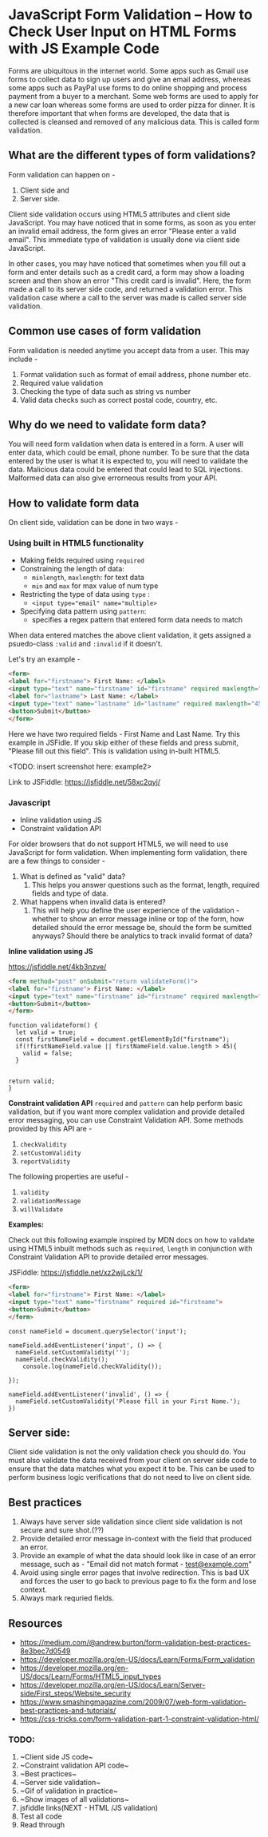 # JavaScript Form Validation – How to Check User Input on HTML Forms with JS Example Code

Forms are ubiquitous in the internet world. Some apps such as Gmail use forms to collect data to sign up users and give an email address, whereas some apps such as PayPal use forms to do online shopping and process payment from a buyer to a merchant. Some web forms are used to apply for a new car loan whereas some forms are used to order pizza for dinner. It is therefore important that when forms are developed, the data that is collected is cleansed and removed of any malicious data. This is called form validation.

## What are the different types of form validations?
Form validation can happen on - 
1. Client side and 
2. Server side. 


Client side validation occurs using HTML5 attributes and client side JavaScript. You may have noticed that in some forms, as soon as you enter an invalid email address, the form gives an error "Please enter a valid email". This immediate type of validation is usually done via client side JavaScript.

In other cases, you may have noticed that sometimes when you fill out a form and enter details such as a credit card, a form may show a loading screen and then show an error "This credit card is invalid". Here, the form made a call to its server side code, and returned a validation error. This validation case where a call to the server was made is called server side validation. 

 <!-- TODO insert form validation snapshot here <gif>  <screen recording created> -->

## Common use cases of form validation

Form validation is needed anytime you accept data from a user. This may include - 
1. Format validation such as format of email address, phone number etc.
2. Required value validation
3. Checking the type of data such as string vs number
4. Valid data checks such as correct postal code, country, etc. 
   
## Why do we need to validate form data?
You will need form validation when data is entered in a form. A user will enter data, which could be email, phone number. To be sure that the data entered by the user is what it is expected to, you will need to validate the data. Malicious data could be entered that could lead to SQL injections. Malformed data can also give errorneous results from your API.



## How to validate form data
On client side, validation can be done in two ways - 

 ### Using built in HTML5 functionality

 - Making fields required using `required`
 - Constraining the length of data: 
   - `minlength`, `maxlength`: for text data
   - `min` and `max` for max value of num type
 - Restricting the type of data using `type` :
   - `<input type="email" name="multiple>`
 - Specifying data pattern using `pattern`: 
   - specifies a regex pattern that entered form data needs to match
 
When data entered matches the above client validation, it gets assigned a psuedo-class `:valid` and `:invalid` if it doesn't.

Let's try an example - 

```HTML
<form>
<label for="firstname"> First Name: </label>
<input type="text" name="firstname" id="firstname" required maxlength="45">
<label for="lastname"> Last Name: </label>
<input type="text" name="lastname" id="lastname" required maxlength="45">
<button>Submit</button>
</form>
```
Here we have two required fields - First Name and Last Name. Try this example in JSFidle. If you skip either of these fields and press submit, "Please fill out this field". This is validation using in-built HTML5.

<TODO: insert screenshot here: example2>

Link to JSFiddle: https://jsfiddle.net/58xc2qyj/

 ### Javascript 
- Inline validation using JS
- Constraint validation API

For older browsers that do not support HTML5, we will need to use JavaScript for form validation. When implementing form validation, there are a few things to consider - 
1. What is defined as "valid" data? 
   1. This helps you answer questions such as the format, length, required fields and type of data. 
2. What happens when invalid data is entered?
   1. This will help you define the user experience of the validation - whether to show an error message inline or top of the form, how detailed should the error message be, should the form be sumitted anyways? Should there be analytics to track invalid format of data? 


**Inline validation using JS**
<!-- <TODO>  NEXT-->

https://jsfiddle.net/4kb3nzve/

```HTML 
<form method="post" onSubmit="return validateForm()">
<label for="firstname"> First Name: </label>
<input type="text" name="firstname" id="firstname" required maxlength="45">
<button>Submit</button>
</form>
```
```JS
function validateform() {
  let valid = true;
  const firstNameField = document.getElementById("firstname");
  if(!firstNameField.value || firstNameField.value.length > 45){
    valid = false;
  }
  

return valid;
}

```


**Constraint validation API**
`required` and `pattern` can help perform basic validation, but if you want more complex validation and provide detailed error messaging, you can use Constraint Validation API. Some methods provided by this API are - 

1. `checkValidity`
2. `setCustomValidity`
3. `reportValidity`
   
The following properties are useful - 
   1. `validity`
   2. `validationMessage`
   3. `willValidate`


**Examples:**
<!-- <TODO>  convert this to gif-->

Check out this following example inspired by MDN docs on how to validate using HTML5 inbuilt methods such as `required`, `length` in conjunction with Constraint Validation API to provide detailed error messages.

JSFiddle: https://jsfiddle.net/xz2wjLck/1/

```HTML
<form>
<label for="firstname"> First Name: </label>
<input type="text" name="firstname" required id="firstname">
<button>Submit</button>
</form>
```


```JS
const nameField = document.querySelector('input');

nameField.addEventListener('input', () => {
  nameField.setCustomValidity('');
  nameField.checkValidity();
    console.log(nameField.checkValidity());

});

nameField.addEventListener('invalid', () => {
  nameField.setCustomValidity('Please fill in your First Name.');
})

```

## Server side:
Client side validation is not the only validation check you should do. You must also validate the data received from your client on server side code to ensure that the data matches what you expect it to be. This can be used to perform business logic verifications that do not need to live on client side. 

## Best practices
1. Always have server side validation since client side validation is not secure and sure shot.(??) 
2. Provide detailed error message in-context with the field that produced an error.
3. Provide an example of what the data should look like in case of an error message, such as - "Email did not match format - test@example.com"
4. Avoid using single error pages that involve redirection. This is bad UX and forces the user to go back to previous page to fix the form and lose context.
5. Always mark requried fields.

## Resources
- https://medium.com/@andrew.burton/form-validation-best-practices-8e3bec7d0549
- https://developer.mozilla.org/en-US/docs/Learn/Forms/Form_validation
- https://developer.mozilla.org/en-US/docs/Learn/Forms/HTML5_input_types
- https://developer.mozilla.org/en-US/docs/Learn/Server-side/First_steps/Website_security
- https://www.smashingmagazine.com/2009/07/web-form-validation-best-practices-and-tutorials/
- https://css-tricks.com/form-validation-part-1-constraint-validation-html/

### TODO:
1. ~Client side JS code~  
2. ~Constraint validation API code~ 
3. ~Best practices~
4. ~Server side validation~
5. ~Gif of validation in practice~ 
6. ~Show images of all validations~
7. jsfiddle links(NEXT - HTML /JS validation)
8. Test all code
9. Read through